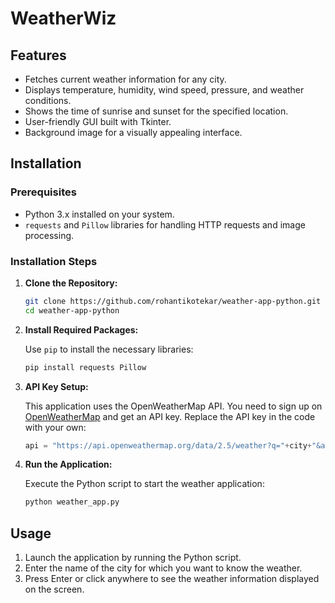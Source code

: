 # WeatherWiz

## Features

- Fetches current weather information for any city.
- Displays temperature, humidity, wind speed, pressure, and weather conditions.
- Shows the time of sunrise and sunset for the specified location.
- User-friendly GUI built with Tkinter.
- Background image for a visually appealing interface.

## Installation

### Prerequisites

- Python 3.x installed on your system.
- `requests` and `Pillow` libraries for handling HTTP requests and image processing.

### Installation Steps

1. **Clone the Repository:**

    ```bash
    git clone https://github.com/rohantikotekar/weather-app-python.git
    cd weather-app-python
    ```

2. **Install Required Packages:**

    Use `pip` to install the necessary libraries:

    ```bash
    pip install requests Pillow
    ```

3. **API Key Setup:**

    This application uses the OpenWeatherMap API. You need to sign up on [OpenWeatherMap](https://openweathermap.org/) and get an API key. Replace the API key in the code with your own:

    ```python
    api = "https://api.openweathermap.org/data/2.5/weather?q="+city+"&appid=YOUR_API_KEY"
    ```

4. **Run the Application:**

    Execute the Python script to start the weather application:

    ```bash
    python weather_app.py
    ```

## Usage

1. Launch the application by running the Python script.
2. Enter the name of the city for which you want to know the weather.
3. Press Enter or click anywhere to see the weather information displayed on the screen.

